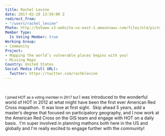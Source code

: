 ```yaml
---
title: Rachel Levine
date: 2017-02-28 13:59:00 Z
redirect_from:
- "/users/rachel_levine"
Photo: http://hotwww.s3-website-us-east-1.amazonaws.com/files/old/pictures/picture-367-1488393062.jpg
Member Type:
  Is Voting Member: true
Working Group:
- Community
Project:
- Mapping the world’s vulnerable places begins with you!
- Missing Maps
Country: United States
Social Media (Full URL):
  Twitter: https://twitter.com/rachblevine
---
```


<p>&nbsp;</p><p class="p1"><span style="font-style: normal; font-variant-ligatures: normal; font-variant-caps: normal; font-weight: normal; font-size: 12px; font-family: 'Helvetica Neue';">I joined HOT as a voting member in 2017 but&nbsp;</span>I was introduced to the wonderful world of HOT in 2012 at what might have been the first ever American Red Cross mapathon.&nbsp; It was love at first sight.&nbsp; Skip ahead 5 years, add a master’s degree that focused on participatory geography, and I now work at the American Red Cross on the GIS team and engage with HOT on a daily basis. &nbsp;I'm super involved in planning mathons both here in the US and globally and I'm really excited to engage further with the community!&nbsp;</p>
